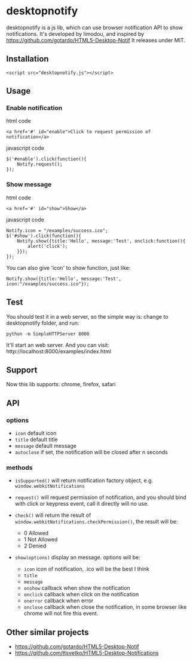 desktopnotify
===============

desktopnotify is a js lib, which can use browser notification API to show
notifications. It's developed by limodou, and inspired by https://github.com/gotardo/HTML5-Desktop-Notif
It releases under MIT.

## Installation

```
<script src="desktopnotify.js"></script>
```

## Usage

### Enable notification

html code

```
<a href='#' id="enable">Click to request permission of notification</a>
```

javascript code

```
$('#enable').click(function(){
    Notify.request();
});
```

### Show message

html code

```
<a href='#' id="show">Show</a>
```

javascript code

```
Notify.icon = "/examples/success.ico";
$('#show').click(function(){
    Notify.show({title:'Hello', message:'Test', onclick:function(){
        alert('click');
    }});
});
```

You can also give 'icon' to show function, just like:

```
Notify.show({title:'Hello', message:'Test', icon:"/examples/success.ico"});
```

## Test

You should test it in a web server, so the simple way is: change to desktopnotify
folder, and run:

```
python -m SimpleHTTPServer 8000
```

It'll start an web server. And you can visit: http://localhost:8000/examples/index.html

## Support

Now this lib supports: chrome, firefox, safari

## API

### options

* `icon` default icon
* `title` default title
* `message` default message
* `autoclose` if set, the notification will be closed after n seconds

### methods

* `isSupported()` will return notification factory object, e.g. `window.webkitNotifications`
* `request()` will request permission of notification, and you should bind with click or
  keypress event, call it directly will no use.
* `check()` will return the result of  `window.webkitNotifications.checkPermission()`, the result
  will be:

    * 0 Allowed
    * 1 Not Allowed
    * 2 Denied

* `show(options)` display an message. options will be:

    * `icon` icon of notification, .ico will be the best I think
    * `title`
    * `message`
    * `onshow` callback when show the notification
    * `onclick` callback when click on the notification
    * `onerror` callback when error
    * `onclose` callback when close the notification, in some browser like chrome will not fire this event.

## Other similar projects

* https://github.com/gotardo/HTML5-Desktop-Notif
* https://github.com/ttsvetko/HTML5-Desktop-Notifications